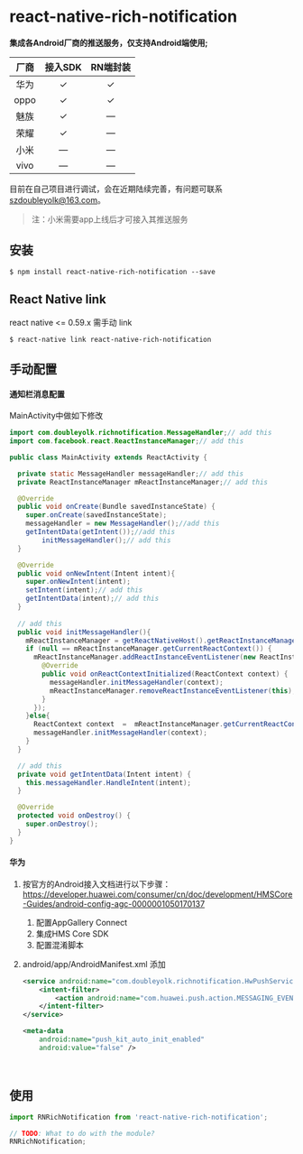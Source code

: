 
# react-native-rich-notification

**集成各Android厂商的推送服务，仅支持Android端使用;**

| 厂商 | 接入SDK | RN端封装 |
| :--: | :-----: | :------: |
| 华为 |    ✓    |    ✓     |
| oppo |    ✓    |    ✓     |
| 魅族 |    ✓    |    —     |
| 荣耀 |    ✓    |    —     |
| 小米 |    —    |    —     |
| vivo |    —    |    —     |
目前在自己项目进行调试，会在近期陆续完善，有问题可联系[szdoubleyolk@163.com](https://note.youdao.com/)。
> 注：小米需要app上线后才可接入其推送服务


## 安装

`$ npm install react-native-rich-notification --save`

## React Native link
react native <= 0.59.x 需手动 link

`$ react-native link react-native-rich-notification`

## 手动配置

#### 通知栏消息配置

MainActivity中做如下修改

```java
import com.doubleyolk.richnotification.MessageHandler;// add this
import com.facebook.react.ReactInstanceManager;// add this

public class MainActivity extends ReactActivity {

  private static MessageHandler messageHandler;// add this
  private ReactInstanceManager mReactInstanceManager;// add this

  @Override
  public void onCreate(Bundle savedInstanceState) {
    super.onCreate(savedInstanceState);
    messageHandler = new MessageHandler();//add this
    getIntentData(getIntent());//add this
		initMessageHandler();// add this
  }

  @Override
  public void onNewIntent(Intent intent){
    super.onNewIntent(intent);
    setIntent(intent);// add this
    getIntentData(intent);// add this
  }
  
  // add this
  public void initMessageHandler(){
    mReactInstanceManager = getReactNativeHost().getReactInstanceManager();
    if (null == mReactInstanceManager.getCurrentReactContext()) {
      mReactInstanceManager.addReactInstanceEventListener(new ReactInstanceManager.ReactInstanceEventListener() {
        @Override
        public void onReactContextInitialized(ReactContext context) {
          messageHandler.initMessageHandler(context);
          mReactInstanceManager.removeReactInstanceEventListener(this);
        }
      });
    }else{
      ReactContext context  =  mReactInstanceManager.getCurrentReactContext();
      messageHandler.initMessageHandler(context);
    }
  }

  // add this
  private void getIntentData(Intent intent) {
    this.messageHandler.HandleIntent(intent);
  }

  @Override
  protected void onDestroy() {
    super.onDestroy();
  }
}

```


#### 华为

1. 按官方的Android接入文档进行以下步骤：https://developer.huawei.com/consumer/cn/doc/development/HMSCore-Guides/android-config-agc-0000001050170137  

   1. 配置AppGallery Connect
   2. 集成HMS Core SDK
   3. 配置混淆脚本

2. android/app/AndroidManifest.xml 添加

   ```xml
   <service android:name="com.doubleyolk.richnotification.HwPushService" android:exported="false">
       <intent-filter>
           <action android:name="com.huawei.push.action.MESSAGING_EVENT"/>
       </intent-filter>
   </service>
   ```

   ```xml
   <meta-data
       android:name="push_kit_auto_init_enabled"
       android:value="false" />
   ```

​		

## 使用

```javascript
import RNRichNotification from 'react-native-rich-notification';

// TODO: What to do with the module?
RNRichNotification;
```
